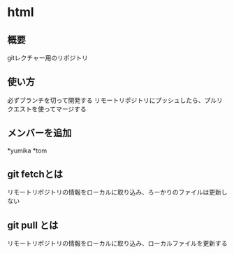 # html

## 概要
gitレクチャー用のリポジトリ

## 使い方
必ずブランチを切って開発する
リモートリポジトリにプッシュしたら、プルリクエストを使ってマージする

## メンバーを追加
*yumika
*tom
## git fetchとは
リモートリポジトリの情報をローカルに取り込み、ろーかりのファイルは更新しない

## git pull とは
リモートリポジトリの情報をローカルに取り込み、ローカルファイルを更新する

